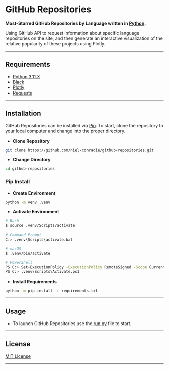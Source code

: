 # **GitHub Repositories**

**Most-Starred GitHub Repositories by Language written in [Python](https://www.python.org).**

Using GitHub API to request information about specific language repositories on the site, and then generate an interactive visualization of the relative popularity of these projects using Plotly.

----

## **Requirements**

- [Python 3.11.X](https://www.python.org/downloads/)
- [Black](https://pypi.org/project/black/)
- [Plotly](https://plotly.com/python/getting-started/)
- [Requests](https://requests.readthedocs.io/en/latest/)

----

## **Installation**

GitHub Repositories can be installed via [Pip](https://pypi.org/project/pip/). To start, clone the repository to your local computer and change into the proper directory.

- **Clone Repository**

```bash
git clone https://github.com/niel-conradie/github-repositories.git
```

- **Change Directory**

```bash
cd github-repositories
```

### **Pip Install**

- **Create Environment**

```bash
python -m venv .venv
```

- **Activate Environment**

```bash
# Bash
$ source .venv/Scripts/activate

# Command Prompt
C:> .venv\Scripts\activate.bat

# macOS
$ .venv/bin/activate

# PowerShell
PS C:> Set-ExecutionPolicy -ExecutionPolicy RemoteSigned -Scope CurrentUser
PS C:> .venv\Scripts\Activate.ps1
```

- **Install Requirements**

```bash
python -m pip install -r requirements.txt
```

----

## **Usage**

- To launch GitHub Repositories use the [run.py](https://github.com/niel-conradie/github-repositories/blob/master/github-repositories/run.py) file to start.

----

## **License**

[MIT License](https://github.com/niel-conradie/GitHub-Repositories/blob/master/LICENSE)

----
